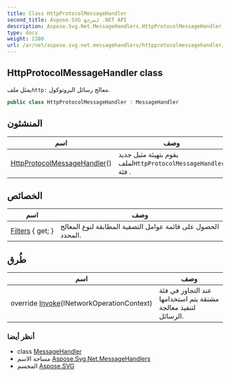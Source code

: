```yaml
---
title: Class HttpProtocolMessageHandler
second_title: Aspose.SVG لمرجع .NET API
description: Aspose.Svg.Net.MessageHandlers.HttpProtocolMessageHandler فصل. يمثل ملفhttp معالج رسائل البروتوكول.
type: docs
weight: 2380
url: /ar/net/aspose.svg.net.messagehandlers/httpprotocolmessagehandler/
---
```

## HttpProtocolMessageHandler class

يمثل ملف`http:` معالج رسائل البروتوكول.

```csharp
public class HttpProtocolMessageHandler : MessageHandler
```

## المنشئون

| اسم | وصف |
| --- | --- |
| [HttpProtocolMessageHandler](httpprotocolmessagehandler/)() | يقوم بتهيئة مثيل جديد لملف`HttpProtocolMessageHandler` فئة . |

## الخصائص

| اسم | وصف |
| --- | --- |
| [Filters](../../aspose.svg.net/messagehandler/filters/) { get; } | الحصول على قائمة عوامل التصفية المطابقة لنوع المعالج المحدد. |

## طُرق

| اسم | وصف |
| --- | --- |
| override [Invoke](../../aspose.svg.net.messagehandlers/httpprotocolmessagehandler/invoke/)(INetworkOperationContext) | عند التجاوز في فئة مشتقة يتم استخدامها لتنفيذ معالجة الرسائل. |

### أنظر أيضا

* class [MessageHandler](../../aspose.svg.net/messagehandler/)
* مساحة الاسم [Aspose.Svg.Net.MessageHandlers](../../aspose.svg.net.messagehandlers/)
* المجسم [Aspose.SVG](../../)



